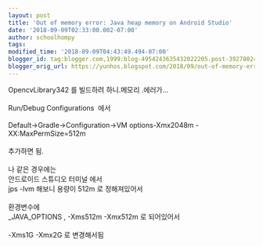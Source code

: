```yaml
---
layout: post
title: 'Out of memory error: Java heap memory on Android Studio'
date: '2018-09-09T02:33:00.002-07:00'
author: schoolhompy
tags: 
modified_time: '2018-09-09T04:43:49.494-07:00'
blogger_id: tag:blogger.com,1999:blog-4954243635432022205.post-3927802420968295075
blogger_orig_url: https://yunhos.blogspot.com/2018/09/out-of-memory-error-java-heap-memory-on.html
---
```


OpencvLibrary342 를 빌드하려 하니.메모리 .에러가...<br /><br />Run/Debug Configurations&nbsp; 에서<br /><br />Default-&gt;Gradle-&gt;Configuration-&gt;VM options-Xmx2048m -XX:MaxPermSize=512m<br /><br />추가하면 됨.<br /><br />나 같은 경우에는<br />안드로이드 스튜디오 터미널 에서<br />jps -lvm 해보니 용량이 512m 로 정해져있어서<br /><br />환경변수에<br />_JAVA_OPTIONS ,&nbsp;-Xms512m -Xmx512m 로 되어있어서<br /><br />-Xms1G -Xmx2G 로 변경해서됨